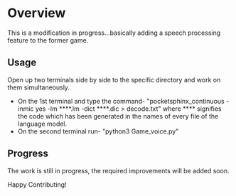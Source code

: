 # Overview

This is a modification in progress...basically adding a speech processing feature to the former game.

## Usage

Open up two terminals side by side to the specific directory and work on them simultaneously.
 
* On the 1st terminal and type the command- "pocketsphinx_continuous -inmic yes -lm ****.lm -dict ****.dic > decode.txt" where **** signifies the code which has been generated in the names of every file of the language model.
* On the second terminal run- "python3 Game_voice.py"

## Progress

The work is still in progress, the required improvements will be added soon.

Happy Contributing!
